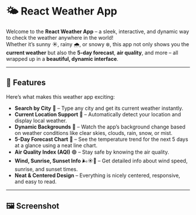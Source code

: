 # 🌤 React Weather App

Welcome to the **React Weather App** – a sleek, interactive, and dynamic way to check the weather anywhere in the world!  
Whether it’s sunny ☀️, rainy 🌧️, or snowy ❄️, this app not only shows you the **current weather** but also the **5-day forecast**, **air quality**, and more – all wrapped up in a **beautiful, dynamic interface**.  

---

## 🌟 Features

Here’s what makes this weather app exciting:

- **Search by City** 🌆 – Type any city and get its current weather instantly.  
- **Current Location Support** 📍 – Automatically detect your location and display local weather.  
- **Dynamic Backgrounds** 🎨 – Watch the app’s background change based on weather conditions like clear skies, clouds, rain, snow, or mist.  
- **5-Day Forecast Chart** 📅 – See the temperature trend for the next 5 days at a glance using a neat line chart.  
- **Air Quality Index (AQI)** 🟢 – Stay safe by knowing the air quality.  
- **Wind, Sunrise, Sunset Info** 🌬️☀️🌇 – Get detailed info about wind speed, sunrise, and sunset times.  
- **Neat & Centered Design** – Everything is nicely centered, responsive, and easy to read.  

---

## 🖼️ Screenshot

